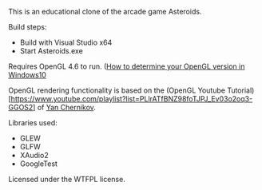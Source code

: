 This is an educational clone of the arcade game Asteroids.

Build steps: 
- Build with Visual Studio x64
- Start Asteroids.exe

Requires OpenGL 4.6 to run. ([How to determine your OpenGL version in Windows10](https://support.esri.com/de/technical-article/000011375)

OpenGL rendering functionality is based on the (OpenGL Youtube Tutorial)[https://www.youtube.com/playlist?list=PLlrATfBNZ98foTJPJ_Ev03o2oq3-GGOS2] of [Yan Chernikov](https://www.thecherno.com/).

Libraries used:
- GLEW
- GLFW
- XAudio2
- GoogleTest

Licensed under the WTFPL license.